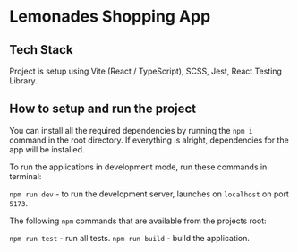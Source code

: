 # Lemonades Shopping App

## Tech Stack

Project is setup using Vite (React / TypeScript), SCSS, Jest, React Testing Library.

## How to setup and run the project

You can install all the required dependencies by running the `npm i` command in the root directory. If everything is alright, dependencies for the app will be installed.

To run the applications in development mode, run these commands in terminal:

`npm run dev` - to run the development server, launches on `localhost` on port `5173`.

The following `npm` commands that are available from the projects root:

`npm run test` - run all tests.
`npm run build` - build the application.
